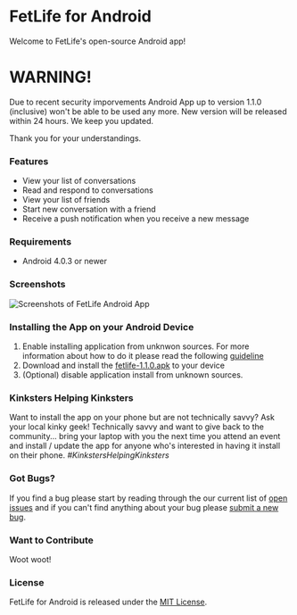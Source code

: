 # FetLife for Android

Welcome to FetLife's open-source Android app!

# WARNING!

Due to recent security imporvements Android App up to version 1.1.0 (inclusive) won't be able to be used any more.
New version will be released within 24 hours.
We keep you updated. 

Thank you for your understandings.

### Features

- View your list of conversations
- Read and respond to conversations
- View your list of friends
- Start new conversation with a friend
- Receive a push notification when you receive a new message

### Requirements

- Android 4.0.3 or newer

### Screenshots

![Screenshots of FetLife Android App](https://cloud.githubusercontent.com/assets/22100/14687516/d31bdad2-06f2-11e6-8e86-979d49a67ad3.png)


### Installing the App on your Android Device

1. Enable installing application from unknwon sources.
For more information about how to do it please read the following [guideline](https://developer.android.com/distribute/tools/open-distribution.html#unknown-sources)
2. Download and install the [fetlife-1.1.0.apk](https://github.com/fetlife/fetlife-android/releases/download/v1.1.0/fetlife-1.1.0.apk) to your device
3. (Optional) disable application install from unknown sources.

### Kinksters Helping Kinksters

Want to install the app on your phone but are not technically savvy? Ask your local kinky geek! Technically savvy and want to give back to the community... bring your laptop with you the next time you attend an event and install / update the app for anyone who's interested in having it install on their phone. *#KinkstersHelpingKinksters*


### Got Bugs?

If you find a bug please start by reading through the our current list of [open issues](https://github.com/fetlife/fetlife-android/issues) and if you can't find anything about your bug please [submit a new bug](https://github.com/fetlife/fetlife-android/issues/new).


### Want to Contribute

Woot woot!


### License

FetLife for Android is released under the [MIT License](http://www.opensource.org/licenses/MIT).
